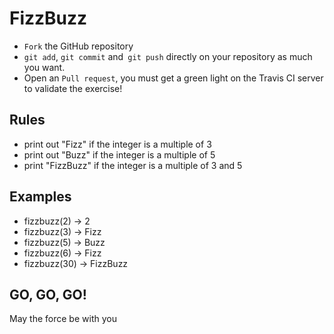 # FizzBuzz

* `Fork` the GitHub repository
* `git add`, `git commit` and` git push` directly on your repository as much you want.
* Open an `Pull request`, you must get a green light on the Travis CI server to validate the exercise!

## Rules

* print out "Fizz" if the integer is a multiple of 3
* print out "Buzz" if the integer is a multiple of 5
* print "FizzBuzz" if the integer is a multiple of 3 and 5

## Examples

* fizzbuzz(2) -> 2
* fizzbuzz(3) -> Fizz
* fizzbuzz(5) -> Buzz
* fizzbuzz(6) -> Fizz
* fizzbuzz(30) -> FizzBuzz

## GO, GO, GO!

May the force be with you
